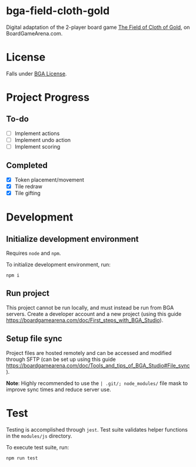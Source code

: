 # bga-field-cloth-gold

Digital adaptation of the 2-player board game [The Field of Cloth of Gold](https://boardgamegeek.com/boardgame/309752/field-cloth-gold), on BoardGameArena.com.

# License
Falls under [BGA License](https://github.com/kespinoza5-ucmerced/bga-field-cloth-gold/blob/main/LICENCE_BGA).

# Project Progress
##  To-do
- [ ] Implement actions
- [ ] Implement undo action
- [ ] Implement scoring

## Completed
- [x] Token placement/movement
- [x] Tile redraw
- [x] Tile gifting

# Development
## Initialize development environment
Requires `node` and `npm`. 

To initialize development environment, run:
```
npm i
```

## Run project
This project cannot be run locally, and must instead be run from BGA servers. Create a developer account and a new project (using this guide https://boardgamearena.com/doc/First_steps_with_BGA_Studio).

## Setup file sync
Project files are hosted remotely and can be accessed and modified through SFTP (can be set up using this guide https://boardgamearena.com/doc/Tools_and_tips_of_BGA_Studio#File_sync).

**Note**: Highly recommended to use the `| .git/; node_modules/` file mask to improve sync times and reduce server use.

# Test
Testing is accomplished through `jest`. Test suite validates helper functions in the `modules/js` directory.

To execute test suite, run:
```
npm run test
```
